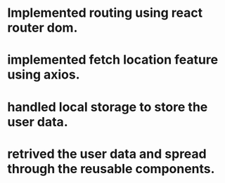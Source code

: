 # Implemented routing using react router dom.
# implemented fetch location feature using axios.
# handled local storage to store the user data.
# retrived the user data and spread through the reusable components.
